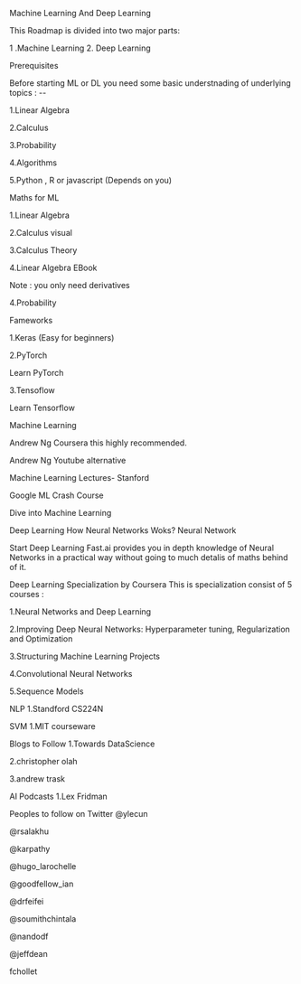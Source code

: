 Machine Learning And Deep Learning

This Roadmap is divided into two major parts:

  1 .Machine Learning
  2. Deep Learning
  
Prerequisites

Before starting ML or DL you need some basic understnading of underlying topics : --

  1.Linear Algebra

  2.Calculus

  3.Probability

  4.Algorithms

  5.Python , R or javascript (Depends on you)

Maths for ML

  1.Linear Algebra

  2.Calculus visual

  3.Calculus Theory

  4.Linear Algebra EBook

Note : you only need derivatives

4.Probability

Fameworks

  1.Keras (Easy for beginners)

  2.PyTorch

  Learn PyTorch

  3.Tensoflow

Learn Tensorflow

Machine Learning

  Andrew Ng Coursera this highly recommended.

  Andrew Ng Youtube alternative

  Machine Learning Lectures- Stanford

  Google ML Crash Course

Dive into Machine Learning

  Deep Learning
  How Neural Networks Woks?
  Neural Network

Start Deep Learning
 Fast.ai provides you in depth knowledge of Neural Networks in a practical way without going to much detalis of maths behind of it.

Deep Learning Specialization by Coursera
 This is specialization consist of 5 courses :

1.Neural Networks and Deep Learning

2.Improving Deep Neural Networks: Hyperparameter tuning, Regularization and Optimization

3.Structuring Machine Learning Projects

4.Convolutional Neural Networks

5.Sequence Models

NLP
 1.Standford CS224N

SVM
 1.MIT courseware

Blogs to Follow
1.Towards DataScience

2.christopher olah

3.andrew trask

AI Podcasts
1.Lex Fridman

Peoples to follow on Twitter
@ylecun

@rsalakhu

@karpathy

@hugo_larochelle

@goodfellow_ian

@drfeifei

@soumithchintala

@nandodf

@jeffdean

fchollet
